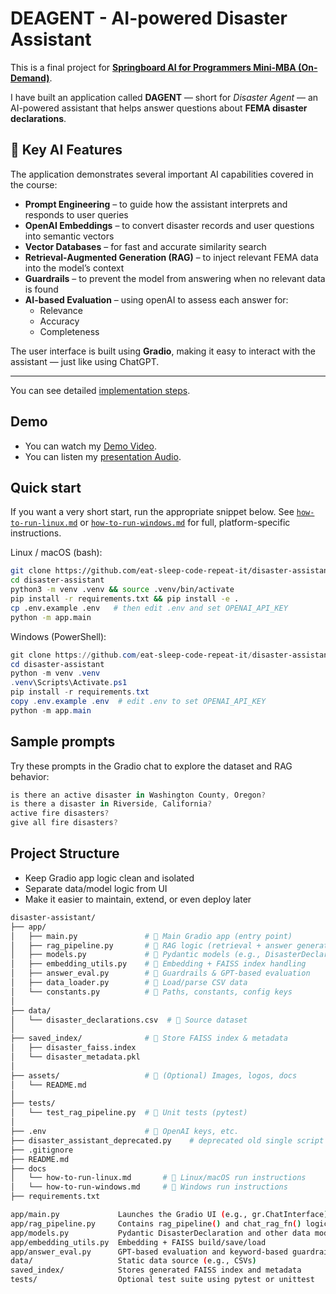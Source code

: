 # DEAGENT - AI-powered Disaster Assistant

This is a final project for **[Springboard AI for Programmers Mini-MBA (On-Demand)](https://my.sectionai.com/mini-mbas/e7306541-f1d2-4920-b40a-8233e628f2f1)**.

I have built an application called **DAGENT** — short for *Disaster Agent* — an AI-powered assistant that helps answer questions about **FEMA disaster declarations**.


## 🧠 Key AI Features

The application demonstrates several important AI capabilities covered in the course:

- **Prompt Engineering** – to guide how the assistant interprets and responds to user queries  
- **OpenAI Embeddings** – to convert disaster records and user questions into semantic vectors  
- **Vector Databases** – for fast and accurate similarity search  
- **Retrieval-Augmented Generation (RAG)** – to inject relevant FEMA data into the model’s context  
- **Guardrails** – to prevent the model from answering when no relevant data is found  
- **AI-based Evaluation** – using openAI to assess each answer for:
  - Relevance  
  - Accuracy  
  - Completeness  

The user interface is built using **Gradio**, making it easy to interact with the assistant — just like using ChatGPT.

---

You can see detailed [implementation steps](docs/DAGENT-implementation.md).

## Demo

- You can watch my [Demo Video](dagent-demo-video.mp4).
- You can listen my [presentation Audio](DAGENT-presentation.mp3).


## Quick start

If you want a very short start, run the appropriate snippet below. See [`how-to-run-linux.md`](docs//how-to-run-linux.md) or [`how-to-run-windows.md`](docs/how-to-run-windows.md) for full, platform-specific instructions.

Linux / macOS (bash):

```bash
git clone https://github.com/eat-sleep-code-repeat-it/disaster-assistant.git
cd disaster-assistant
python3 -m venv .venv && source .venv/bin/activate
pip install -r requirements.txt && pip install -e .
cp .env.example .env   # then edit .env and set OPENAI_API_KEY
python -m app.main
```

Windows (PowerShell):

```powershell
git clone https://github.com/eat-sleep-code-repeat-it/disaster-assistant.git
cd disaster-assistant
python -m venv .venv
.venv\Scripts\Activate.ps1
pip install -r requirements.txt
copy .env.example .env  # edit .env to set OPENAI_API_KEY
python -m app.main
```

## Sample prompts

Try these prompts in the Gradio chat to explore the dataset and RAG behavior:

```js
is there an active disaster in Washington County, Oregon?
is there a disaster in Riverside, California?
active fire disasters?
give all fire disasters?
```

## Project Structure
- Keep Gradio app logic clean and isolated
- Separate data/model logic from UI
- Make it easier to maintain, extend, or even deploy later

```bash
disaster-assistant/
├── app/
│   ├── main.py               # 🔹 Main Gradio app (entry point)
│   ├── rag_pipeline.py       # 🔹 RAG logic (retrieval + answer generation) 
│   ├── models.py             # 🔹 Pydantic models (e.g., DisasterDeclaration)
│   ├── embedding_utils.py    # 🔹 Embedding + FAISS index handling
│   ├── answer_eval.py        # 🔹 Guardrails & GPT-based evaluation
│   ├── data_loader.py        # 🔹 Load/parse CSV data
│   └── constants.py          # 🔹 Paths, constants, config keys
│
├── data/
│   └── disaster_declarations.csv  # 🔹 Source dataset
│
├── saved_index/              # 🔹 Store FAISS index & metadata
│   ├── disaster_faiss.index
│   └── disaster_metadata.pkl
│
├── assets/                   # 🔹 (Optional) Images, logos, docs
│   └── README.md
│
├── tests/
│   └── test_rag_pipeline.py  # 🔹 Unit tests (pytest)
│
├── .env                      # 🔹 OpenAI keys, etc.
├── disaster_assistant_deprecated.py    # deprecated old single script version
├── .gitignore
├── README.md
├── docs
│   └── how-to-run-linux.md       # 🔹 Linux/macOS run instructions
│   └── how-to-run-windows.md     # 🔹 Windows run instructions
├── requirements.txt

app/main.py	            Launches the Gradio UI (e.g., gr.ChatInterface)
app/rag_pipeline.py	    Contains rag_pipeline() and chat_rag_fn() logic
app/models.py	        Pydantic DisasterDeclaration and other data models
app/embedding_utils.py	Embedding + FAISS build/save/load
app/answer_eval.py	    GPT-based evaluation and keyword-based guardrails
data/	                Static data source (e.g., CSVs)
saved_index/	        Stores generated FAISS index and metadata
tests/	                Optional test suite using pytest or unittest
```




 